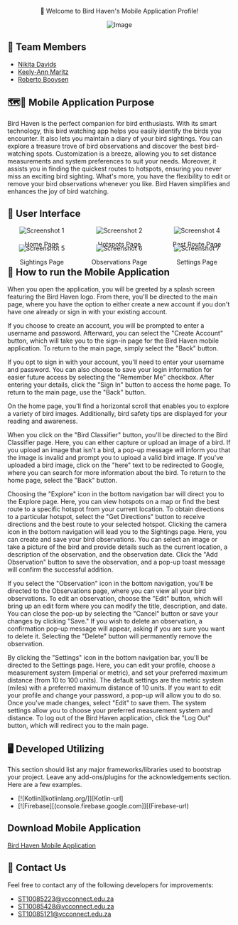 <p align="center">👋 Welcome to Bird Haven's Mobile Application Profile!</p>

<p align="center"><img src="https://github.com/Keely-Ann/ReadMeBirdHavenTest/assets/101563674/ef040045-ceb6-42fe-b954-819278c7cdfd" alt="Image"></p>

## 👥 Team Members 
* [Nikita Davids](https://github.com/Nikita-Davids/)
* [Keely-Ann Maritz](https://github.com/Keely-Ann/)
* [Roberto Booysen](https://github.com/RobertoBooysen/)

## 🗺️📍 Mobile Application Purpose
Bird Haven is the perfect companion for bird enthusiasts. With its smart technology, this bird watching app helps you easily identify the birds you encounter. It also lets you maintain a diary of your bird sightings. You can explore a treasure trove of bird observations and discover the best bird-watching spots. Customization is a breeze, allowing you to set distance measurements and system preferences to suit your needs. Moreover, it assists you in finding the quickest routes to hotspots, ensuring you never miss an exciting bird sighting. What's more, you have the flexibility to edit or remove your bird observations whenever you like. Bird Haven simplifies and enhances the joy of bird watching.

## 📱 User Interface
<div style="display: grid; grid-template-columns: repeat(3, 1fr); grid-gap: 20px;" class="container">
    <div style="text-align: center; max-width: 100%; height: auto; max-height: 20px;" class="image">
        <img src="https://github.com/Keely-Ann/ReadMeBirdHavenTest/blob/main/assets/101563674/28077d4b-5e9c-4afd-aeaf-a027d4b1d8ea.png" alt="Screenshot 1">
        <p>Home Page</p>
    </div>
    <div style="text-align: center; max-width: 100%; height: auto; max-height: 20px;" class="image">
        <img src="https://github.com/Keely-Ann/ReadMeBirdHavenTest/blob/main/assets/101563674/77eeb243-25fc-41ff-b260-24f78c110b98.png" alt="Screenshot 2">
        <p>Hotspots Page</p>
    </div>
    <div style="text-align: center; max-width: 100%; height: auto; max-height: 20px;" class="image">
        <img src="https://github.com/Keely-Ann/ReadMeBirdHavenTest/blob/main/assets/101563674/b36887c4-8d08-44fd-aed3-f7521f332ad5.png" alt="Screenshot 4">
        <p>Best Route Page</p>
    </div>
    <div style="text-align: center; max-width: 100%; height: auto; max-height: 20px;" class="image">
        <img src="https://github.com/Keely-Ann/ReadMeBirdHavenTest/blob/main/assets/101563674/084c20f7-2843-46ab-8a9a-12b635b5eaa4.png" alt="Screenshot 5">
        <p>Sightings Page</p>
    </div>
    <div style="text-align: center; max-width: 100%; height: auto; max-height: 20px;" class="image">
        <img src="https://github.com/Keely-Ann/ReadMeBirdHavenTest/blob/main/assets/101563674/612cd252-c44f-4880-885f-99cde3ad1a0c.png" alt="Screenshot 6">
        <p>Observations Page</p>
    </div>
    <div style="text-align: center; max-width: 100%; height: auto; max-height: 20px;" class="image">
        <img src="https://github.com/Keely-Ann/ReadMeBirdHavenTest/blob/main/assets/101563674/53c6ad54-542f-4bcf-9107-ff97c186a429.png" alt="Screenshot 7">
        <p>Settings Page</p>
    </div>
</div>


## 📖 How to run the Mobile Application
When you open the application, you will be greeted by a splash screen featuring the Bird Haven logo. From there, you'll be directed to the main page, where you have the option to either create a new account if you don't have one already or sign in with your existing account.

If you choose to create an account, you will be prompted to enter a username and password. Afterward, you can select the "Create Account" button, which will take you to the sign-in page for the Bird Haven mobile application. To return to the main page, simply select the "Back" button.

If you opt to sign in with your account, you'll need to enter your username and password. You can also choose to save your login information for easier future access by selecting the "Remember Me" checkbox. After entering your details, click the "Sign In" button to access the home page. To return to the main page, use the "Back" button.

On the home page, you'll find a horizontal scroll that enables you to explore a variety of bird images. Additionally, bird safety tips are displayed for your reading and awareness.

When you click on the "Bird Classifier" button, you'll be directed to the Bird Classifier page. Here, you can either capture or upload an image of a bird. If you upload an image that isn't a bird, a pop-up message will inform you that the image is invalid and prompt you to upload a valid bird image. If you've uploaded a bird image, click on the "here" text to be redirected to Google, where you can search for more information about the bird. To return to the home page, select the "Back" button.

Choosing the "Explore" icon in the bottom navigation bar will direct you to the Explore page. Here, you can view hotspots on a map or find the best route to a specific hotspot from your current location. To obtain directions to a particular hotspot, select the "Get Directions" button to receive directions and the best route to your selected hotspot.
Clicking the camera icon in the bottom navigation will lead you to the Sightings page. Here, you can create and save your bird observations. You can select an image or take a picture of the bird and provide details such as the current location, a description of the observation, and the observation date. Click the "Add Observation" button to save the observation, and a pop-up toast message will confirm the successful addition.

If you select the "Observation" icon in the bottom navigation, you'll be directed to the Observations page, where you can view all your bird observations. To edit an observation, choose the "Edit" button, which will bring up an edit form where you can modify the title, description, and date. You can close the pop-up by selecting the "Cancel" button or save your changes by clicking "Save." If you wish to delete an observation, a confirmation pop-up message will appear, asking if you are sure you want to delete it. Selecting the "Delete" button will permanently remove the observation.

By clicking the "Settings" icon in the bottom navigation bar, you'll be directed to the Settings page. Here, you can edit your profile, choose a measurement system (imperial or metric), and set your preferred maximum distance (from 10 to 100 units). The default settings are the metric system (miles) with a preferred maximum distance of 10 units. If you want to edit your profile and change your password, a pop-up will allow you to do so. Once you've made changes, select "Edit" to save them. The system settings allow you to choose your preferred measurement system and distance. To log out of the Bird Haven application, click the "Log Out" button, which will redirect you to the main page.


## 🖥️ Developed Utilizing
This section should list any major frameworks/libraries used to bootstrap your project. Leave any add-ons/plugins for the acknowledgements section. Here are a few examples.
* [![Kotlin][kotlinlang.org/]][Kotlin-url]
* [![Firebase][(console.firebase.google.com]][(Firebase-url)

## Download Mobile Application 
[Bird Haven Mobile Application]()

## 📧 Contact Us
Feel free to contact any of the following developers for improvements:
* [ST10085223@vcconnect.edu.za](mailto:ST10085223@vcconnect.edu.za)
* [ST10085428@vcconnect.edu.za](mailto:ST10085428@vcconnect.edu.za)
* [ST10085121@vcconnect.edu.za](mailto:ST10085121@vcconnect.edu.za)
